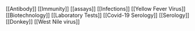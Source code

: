 [[Antibody]]
[[Immunity]]
[[assays]]
[[Infections]]
[[Yellow Fever Virus]]
[[Biotechnology]]
[[Laboratory Tests]]
[[Covid-19 Serology]]
[[Serology]]
[[Donkey]]
[[West Nile virus]]
